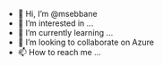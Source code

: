 - 👋 Hi, I’m @msebbane
- 👀 I’m interested in ...
- 🌱 I’m currently learning ...
- 💞️ I’m looking to collaborate on Azure
- 📫 How to reach me ...

<!---
msebbane/msebbane is a ✨ special ✨ repository because its `README.md` (this file) appears on your GitHub profile.
You can click the Preview link to take a look at your changes.
--->
